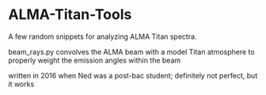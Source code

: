 # ALMA-Titan-Tools

A few random snippets for analyzing ALMA Titan spectra.

beam_rays.py convolves the ALMA beam with a model Titan atmosphere to properly weight the emission angles within the beam

written in 2016 when Ned was a post-bac student; definitely not perfect, but it works
